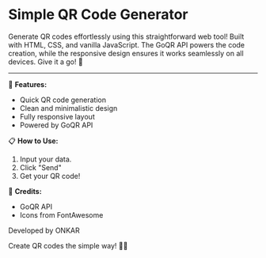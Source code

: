# Simple QR Code Generator

Generate QR codes effortlessly using this straightforward web tool! Built with HTML, CSS, and vanilla JavaScript. The GoQR API powers the code creation, while the responsive design ensures it works seamlessly on all devices. Give it a go! 🚀

---

🌟 **Features:**
- Quick QR code generation
- Clean and minimalistic design
- Fully responsive layout
- Powered by GoQR API

📋 **How to Use:**
1. Input your data.
2. Click "Send"
3. Get your QR code!

🙌 **Credits:**
- GoQR API
- Icons from FontAwesome

Developed by ONKAR



Create QR codes the simple way! 📲🔗
